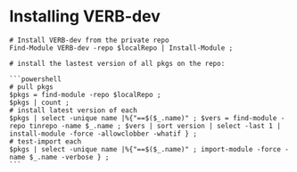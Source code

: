 # Installing VERB-dev

    # Install VERB-dev from the private repo
    Find-Module VERB-dev -repo $localRepo | Install-Module ;

    # install the lastest version of all pkgs on the repo:

    ```powershell
    # pull pkgs
    $pkgs = find-module -repo $localRepo ;
    $pkgs | count ;
    # install latest version of each
    $pkgs | select -unique name |%{"==$($_.name)" ; $vers = find-module -repo tinrepo -name $_.name ; $vers | sort version | select -last 1 | install-module -force -allowclobber -whatif } ;
    # test-import each
    $pkgs | select -unique name |%{"==$($_.name)" ; import-module -force -name $_.name -verbose } ;
    ```

